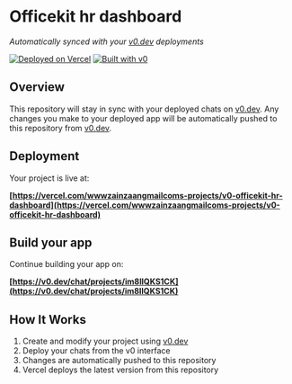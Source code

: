 # Officekit hr dashboard

*Automatically synced with your [v0.dev](https://v0.dev) deployments*

[![Deployed on Vercel](https://img.shields.io/badge/Deployed%20on-Vercel-black?style=for-the-badge&logo=vercel)](https://vercel.com/wwwzainzaangmailcoms-projects/v0-officekit-hr-dashboard)
[![Built with v0](https://img.shields.io/badge/Built%20with-v0.dev-black?style=for-the-badge)](https://v0.dev/chat/projects/im8IlQKS1CK)

## Overview

This repository will stay in sync with your deployed chats on [v0.dev](https://v0.dev).
Any changes you make to your deployed app will be automatically pushed to this repository from [v0.dev](https://v0.dev).

## Deployment

Your project is live at:

**[https://vercel.com/wwwzainzaangmailcoms-projects/v0-officekit-hr-dashboard](https://vercel.com/wwwzainzaangmailcoms-projects/v0-officekit-hr-dashboard)**

## Build your app

Continue building your app on:

**[https://v0.dev/chat/projects/im8IlQKS1CK](https://v0.dev/chat/projects/im8IlQKS1CK)**

## How It Works

1. Create and modify your project using [v0.dev](https://v0.dev)
2. Deploy your chats from the v0 interface
3. Changes are automatically pushed to this repository
4. Vercel deploys the latest version from this repository
